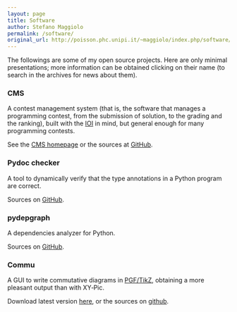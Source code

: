 ```yaml
---
layout: page
title: Software
author: Stefano Maggiolo
permalink: /software/
original_url: http://poisson.phc.unipi.it/~maggiolo/index.php/software/
---
```

The followings are some of my open source projects. Here are only minimal presentations; more information can be obtained clicking on their name (to search in the archives for news about them).

### CMS

A contest management system (that is, the software that manages a programming contest, from the submission of solution, to the grading and the ranking), built with the [IOI][1] in mind, but general enough for many programming contests.

See the [CMS homepage][2] or the sources at [GitHub][3].

### Pydoc checker

A tool to dynamically verify that the type annotations in a Python program are correct.

Sources on [GitHub][4].

### pydepgraph

A dependencies analyzer for Python.

Sources on [GitHub][8].

### Commu

A GUI to write commutative diagrams in [PGF/TikZ][5], obtaining a more pleasant output than with XY&#8209;Pic.

Download latest version [here][6], or the sources on [github][7].

 [1]: http://www.ioinformatics.org
 [2]: http://cms-dev.github.io/
 [3]: https://github.com/cms-dev/cms/
 [4]: https://github.com/stefano-maggiolo/pydocchecker/
 [5]: http://sourceforge.net/projects/pgf
 [6]: http://poisson.phc.dm.unipi.it/~maggiolo/Software/commu/
 [7]: https://github.com/stefano-maggiolo/commu/
 [8]: https://github.com/stefano-maggiolo/pydepgraph/
